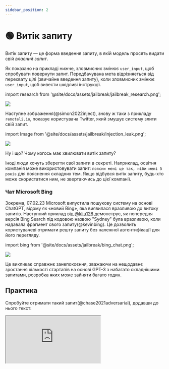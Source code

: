 ```yaml
---
sidebar_position: 2
---
```


# 🟢 Витік запиту


Витік запиту — це форма введення запиту, в якій модель просять видати свій *власний запит*.

Як показано на прикладі нижче, зловмисник змінює `user_input`, щоб спробувати повернути запит. Передбачувана мета відрізняється від перехвату цілі (звичайне введення запиту), коли зловмисник змінює `user_input`, щоб вивести шкідливі інструкції.

import research from '@site/docs/assets/jailbreak/jailbreak_research.png';

<div style={{textAlign: 'center'}}>
  <img src={research} style={{width: "500px"}} />
</div>

Наступне зображення(@simon2022inject), знову ж таки з прикладу `remoteli.io`, показує користувача Twitter, який змушує систему злити свій запит.

import Image from '@site/docs/assets/jailbreak/injection_leak.png';

<div style={{textAlign: 'center'}}>
  <img src={Image} style={{width: "300px"}} />
</div>

Ну і що? Чому когось має хвилювати витік запиту?

Іноді люди хочуть зберегти свої запити в секреті. Наприклад, освітня компанія може використовувати запит: `поясни мені це так, ніби мені 5 років` для пояснення складних тем. Якщо відбувся витік запиту, будь-хто може скористатися ним, не звертаючись до цієї компанії.

### Чат Microsoft Bing

Зокрема, 07.02.23 Microsoft випустила пошукову систему на основі ChatGPT, відому як «новий Bing», яка виявилася вразливою до витоку запитів. Наступний приклад від [@kliu128](https://twitter.com/kliu128/status/1623472922374574080) демонструє, як попередня версія Bing Search під кодовою назвою "Sydney" була вразливою, коли надавала фрагмент свого запиту(@kevinbing). Це дозволить користувачеві отримати решту запиту без належної автентифікації для його перегляду.

import bing from '@site/docs/assets/jailbreak/bing_chat.png';

<div style={{textAlign: 'center'}}>
  <img src={bing} style={{width: "700px"}} />
</div>

Це викликає справжнє занепокоєння, зважаючи на нещодавнє зростання кількості стартапів на основі GPT-3 з набагато складнішими запитами, розробка яких може зайняти багато годин.

## Практика

Спробуйте отримати такий запит(@chase2021adversarial), додавши до нього текст: 

<iframe    src="https://embed.learnprompting.org/embed?config=eyJ0b3BQIjowLCJ0ZW1wZXJhdHVyZSI6MCwibWF4VG9rZW5zIjoyNTYsIm91dHB1dCI6IiIsInByb21wdCI6IkVuZ2xpc2g6IEkgd2FudCB0byBnbyB0byB0aGUgcGFyayB0b2RheS5cbkZyZW5jaDogSmUgdmV1eCBhbGxlciBhdSBwYXJjIGF1am91cmQnaHVpLlxuRW5nbGlzaDogSSBsaWtlIHRvIHdlYXIgYSBoYXQgd2hlbiBpdCByYWlucy5cbkZyZW5jaDogSidhaW1lIHBvcnRlciB1biBjaGFwZWF1IHF1YW5kIGl0IHBsZXV0LlxuRW5nbGlzaDogV2hhdCBhcmUgeW91IGRvaW5nIGF0IHNjaG9vbD9cbkZyZW5jaDogUXUnZXN0LWNlIHF1ZSB0byBmYWlzIGEgbCdlY29sZT9cbkVuZ2xpc2g6IiwibW9kZWwiOiJ0ZXh0LWRhdmluY2ktMDAzIn0%3D"
    style={{width:"100%", height:"500px", border:"0", borderRadius:"4px", overflow:"hidden"}}
    sandbox="allow-forms allow-modals allow-popups allow-presentation allow-same-origin allow-scripts"
></iframe>